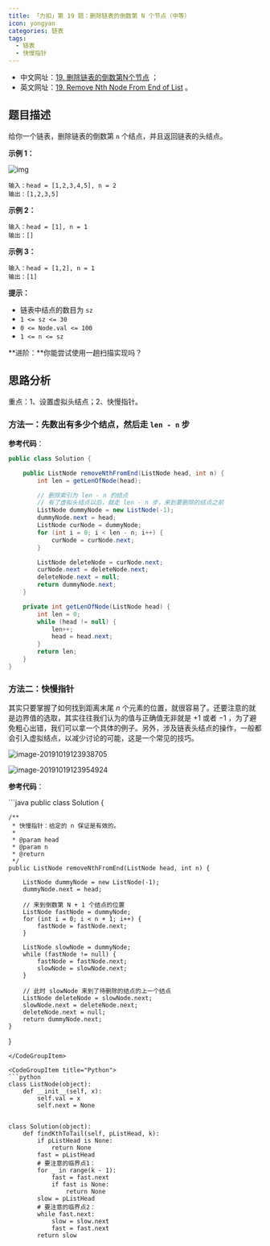 ```yaml
---
title: 「力扣」第 19 题：删除链表的倒数第 N 个节点（中等）
icon: yongyan
categories: 链表
tags:
  - 链表
  - 快慢指针
---
```


+ 中文网址：[19. 删除链表的倒数第N个节点](https://leetcode-cn.com/problems/remove-nth-node-from-end-of-list/description/) ；
+ 英文网址：[19. Remove Nth Node From End of List](https://leetcode.com/problems/remove-nth-node-from-end-of-list/description/) 。

## 题目描述

给你一个链表，删除链表的倒数第 `n` 个结点，并且返回链表的头结点。

**示例 1：**

![img](https://assets.leetcode.com/uploads/2020/10/03/remove_ex1.jpg)

```
输入：head = [1,2,3,4,5], n = 2
输出：[1,2,3,5]
```

**示例 2：**

```
输入：head = [1], n = 1
输出：[]
```

**示例 3：**

```
输入：head = [1,2], n = 1
输出：[1]
```

 

**提示：**

- 链表中结点的数目为 `sz`
- `1 <= sz <= 30`
- `0 <= Node.val <= 100`
- `1 <= n <= sz`

**进阶：**你能尝试使用一趟扫描实现吗？

## 思路分析

重点：1、设置虚拟头结点；2、快慢指针。

### 方法一：先数出有多少个结点，然后走 `len - n` 步

**参考代码**：

```java
public class Solution {

    public ListNode removeNthFromEnd(ListNode head, int n) {
        int len = getLenOfNode(head);

        // 删除索引为 len - n 的结点
        // 有了虚拟头结点以后，就走 len - n 步，来到要删除的结点之前
        ListNode dummyNode = new ListNode(-1);
        dummyNode.next = head;
        ListNode curNode = dummyNode;
        for (int i = 0; i < len - n; i++) {
            curNode = curNode.next;
        }

        ListNode deleteNode = curNode.next;
        curNode.next = deleteNode.next;
        deleteNode.next = null;
        return dummyNode.next;
    }

    private int getLenOfNode(ListNode head) {
        int len = 0;
        while (head != null) {
            len++;
            head = head.next;
        }
        return len;
    }
}
```

### 方法二：快慢指针

其实只要掌握了如何找到距离末尾 $n$ 个元素的位置，就很容易了。还要注意的就是边界值的选取，其实往往我们认为的值与正确值无非就是 $+1$ 或者 $-1$ ，为了避免粗心出错，我们可以拿一个具体的例子。另外，涉及链表头结点的操作，一般都会引入虚拟结点，以减少讨论的可能，这是一个常见的技巧。

![image-20191019123938705](https://tva1.sinaimg.cn/large/006y8mN6gy1g83eo97mocj310y0d60tk.jpg)

![image-20191019123954924](https://tva1.sinaimg.cn/large/006y8mN6gy1g83eoivq2gj30vz0u0acd.jpg)

**参考代码**：


<CodeGroup>
<CodeGroupItem title="Java">
```java
public class Solution {

    /**
     * 快慢指针：给定的 n 保证是有效的。
     *
     * @param head
     * @param n
     * @return
     */
    public ListNode removeNthFromEnd(ListNode head, int n) {

        ListNode dummyNode = new ListNode(-1);
        dummyNode.next = head;

        // 来到倒数第 N + 1 个结点的位置
        ListNode fastNode = dummyNode;
        for (int i = 0; i < n + 1; i++) {
            fastNode = fastNode.next;
        }

        ListNode slowNode = dummyNode;
        while (fastNode != null) {
            fastNode = fastNode.next;
            slowNode = slowNode.next;
        }

        // 此时 slowNode 来到了待删除的结点的上一个结点
        ListNode deleteNode = slowNode.next;
        slowNode.next = deleteNode.next;
        deleteNode.next = null;
        return dummyNode.next;
    }
}
```
</CodeGroupItem>

<CodeGroupItem title="Python">
```python
class ListNode(object):
    def __init__(self, x):
        self.val = x
        self.next = None


class Solution(object):
    def findKthToTail(self, pListHead, k):
        if pListHead is None:
            return None
        fast = pListHead
        # 要注意的临界点1：
        for _ in range(k - 1):
            fast = fast.next
            if fast is None:
                return None
        slow = pListHead
        # 要注意的临界点2：
        while fast.next:
            slow = slow.next
            fast = fast.next
        return slow
```
</CodeGroupItem>
</CodeGroup>